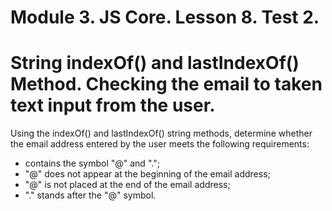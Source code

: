 # Module 3. JS Core. Lesson 8. Test 2.

# String indexOf() and lastIndexOf() Method. Сhecking the email to taken text input from the user.

Using the indexOf() and lastIndexOf() string methods, determine whether the email address entered by the user meets the following requirements:
- contains the symbol "@" and ".";
- "@" does not appear at the beginning of the email address;
- "@" is not placed at the end of the email address;
- "." stands after the "@" symbol.
